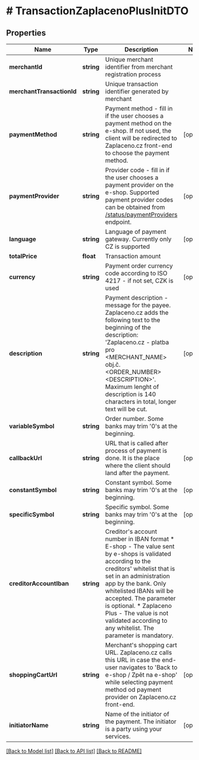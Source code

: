 # # TransactionZaplacenoPlusInitDTO

## Properties

Name | Type | Description | Notes
------------ | ------------- | ------------- | -------------
**merchantId** | **string** | Unique merchant identifier from merchant registration process |
**merchantTransactionId** | **string** | Unique transaction identifier generated by merchant |
**paymentMethod** | **string** | Payment method - fill in if the user chooses a payment method on the e-shop. If not used, the client will be redirected to Zaplaceno.cz front-end to choose the payment method. | [optional]
**paymentProvider** | **string** | Provider code - fill in if the user chooses a payment provider on the e-shop. Supported payment provider codes can be obtained from [/status/paymentProviders](#tag/status) endpoint. | [optional]
**language** | **string** | Language of payment gateway. Currently only CZ is supported | [optional]
**totalPrice** | **float** | Transaction amount |
**currency** | **string** | Payment order currency code according to ISO 4217 - if not set, CZK is used | [optional]
**description** | **string** | Payment description - message for the payee. Zaplaceno.cz adds the following text to the beginning of the description: &#39;Zaplaceno.cz - platba pro &lt;MERCHANT_NAME&gt; obj.č. &lt;ORDER_NUMBER&gt; &lt;DESCRIPTION&gt;&#39;. Maximum lenght of description is 140 characters in total, longer text will be cut. | [optional]
**variableSymbol** | **string** | Order number. Some banks may trim &#39;0&#39;s at the beginning. |
**callbackUrl** | **string** | URL that is called after process of payment is done. It is the place where the client should land after the payment. | [optional]
**constantSymbol** | **string** | Constant symbol. Some banks may trim &#39;0&#39;s at the beginning. | [optional]
**specificSymbol** | **string** | Specific symbol. Some banks may trim &#39;0&#39;s at the beginning. | [optional]
**creditorAccountIban** | **string** | Creditor&#39;s account number in IBAN format  * E-shop - The value sent by e-shops is validated according to the creditors&#39; whitelist that is set in an administration app by the bank. Only whitelisted IBANs will be accepted. The parameter is optional. * Zaplaceno Plus - The value is not validated according to any whitelist. The parameter is mandatory. |
**shoppingCartUrl** | **string** | Merchant&#39;s shopping cart URL. Zaplaceno.cz calls this URL in case the end-user navigates to &#39;Back to e-shop / Zpět na e-shop&#39; while selecting payment method od payment provider on Zaplaceno.cz front-end. | [optional]
**initiatorName** | **string** | Name of the initiator of the payment. The initiator is a party using your services. | [optional]

[[Back to Model list]](../../README.md#models) [[Back to API list]](../../README.md#endpoints) [[Back to README]](../../README.md)
